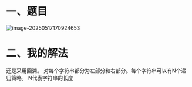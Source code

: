 # 一、题目

![image-20250517170924653](C:\Users\q1375854021\AppData\Roaming\Typora\typora-user-images\image-20250517170924653.png)

# 二、我的解法

还是采用回溯。 对每个字符串都分为左部分和右部分。每个字符串可以有N个递归策略。 N代表字符串的长度
